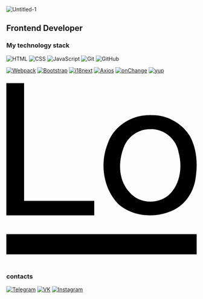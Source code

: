 ![Untitled-1](https://github.com/semenChe/semenChe/blob/main/assets/NvL.gif)
## Frontend Developer  

### My technology stack
![HTML](https://img.shields.io/badge/-HTML-333?style=for-the-badge&logo=html5)
![CSS](https://img.shields.io/badge/-CSS-333?style=for-the-badge&logo=css3&logoColor=blue)
![JavaScript](https://img.shields.io/badge/-JavaScript-333?style=for-the-badge&logo=javascript)
![Git](https://img.shields.io/badge/-Git-333?style=for-the-badge&logo=Git)
![GitHub](https://img.shields.io/badge/-GitHub-333?style=for-the-badge&logo=GitHub)

[![Webpack][Webpack-badge]][Webpack-url]
[![Bootstrap][Bootstrap-badge]][Bootstrap-url]
[![i18next][i18next-badge]][i18next-url]
[![Axios][Axios-badge]][Axios-url]
[![onChange][onChange-badge]][onChange-url]
[![yup][yup-badge]][yup-url]
<svg role="img" viewBox="0 0 24 24" xmlns="http://www.w3.org/2000/svg"><title>Lodash</title><path d="m0 20.253h24v2.542h-24zm18.061-15.041.223.031c1.933-.071 3.885 1.006 4.882 2.674.844 1.566.976 3.458.712 5.187-.204 1.657-1.149 3.234-2.644 4.027-2.177 1.139-5.085 1.017-7.017-.59-1.994-1.942-2.461-5.136-1.444-7.678.711-2.207 3-3.661 5.288-3.63zm.234 1.8h-.183c-1.424-.03-2.777.915-3.285 2.237-.732 1.831-.732 4.17.691 5.695 1.17 1.434 3.458 1.597 4.882.438 1.525-1.312 1.83-3.59 1.322-5.451-.275-1.648-1.78-2.929-3.458-2.929zm-18.295-5.807h2.237v14.847h8.848v1.831h-11.085z"/></svg>

[Webpack-badge]: https://img.shields.io/badge/Webpack-1A6BAC?style=flat&logo=webpack&logoColor=white
[Webpack-url]: https://webpack.js.org

[Bootstrap-badge]: https://img.shields.io/badge/Bootstrap-712CF9?style=flat&logo=bootstrap&logoColor=white
[Bootstrap-url]: https://getbootstrap.com

[i18next-badge]: https://img.shields.io/badge/i18next-26A69A?style=flat&logo=i18next&logoColor=white
[i18next-url]: https://www.i18next.com

[Axios-badge]: https://img.shields.io/badge/Axios-5A29E4?style=flat&logo=i18next&logoColor=white
[Axios-url]: https://axios-http.com

[onChange-badge]: https://img.shields.io/badge/onChange-gray?style=flat&logoColor=white
[onChange-url]: https://github.com/jquense/yup

[yup-badge]: https://img.shields.io/badge/yup-gray?style=flat&logoColor=white
[yup-url]: https://github.com/sindresorhus/on-change


### contacts
[![Telegram](https://img.shields.io/badge/-Telegram-333?style=for-the-badge&logo=telegram&logoColor=27A0D9)](https://t.me/semen_che)
[![VK](https://img.shields.io/badge/-VK-333?style=for-the-badge&logo=Vk&logoColor=27A0D9)](https://vk.com/semen_ch)
[![Instagram](https://img.shields.io/badge/-Instagram-333?style=for-the-badge&logo=instagram&logoColor=B4068E)](https://www.instagram.com/semen_che_?r=nametag)

